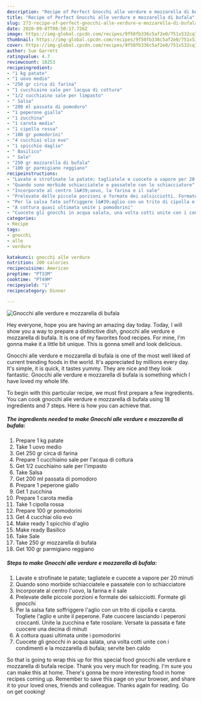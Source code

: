 ```yaml
---
description: "Recipe of Perfect Gnocchi alle verdure e mozzarella di bufala"
title: "Recipe of Perfect Gnocchi alle verdure e mozzarella di bufala"
slug: 273-recipe-of-perfect-gnocchi-alle-verdure-e-mozzarella-di-bufala
date: 2020-09-07T08:50:17.726Z
image: https://img-global.cpcdn.com/recipes/9f50fb336c5af2e0/751x532cq70/gnocchi-alle-verdure-e-mozzarella-di-bufala-recipe-main-photo.jpg
thumbnail: https://img-global.cpcdn.com/recipes/9f50fb336c5af2e0/751x532cq70/gnocchi-alle-verdure-e-mozzarella-di-bufala-recipe-main-photo.jpg
cover: https://img-global.cpcdn.com/recipes/9f50fb336c5af2e0/751x532cq70/gnocchi-alle-verdure-e-mozzarella-di-bufala-recipe-main-photo.jpg
author: Sue Garrett
ratingvalue: 4.7
reviewcount: 18253
recipeingredient:
- "1 kg patate"
- "1 uovo medio"
- "250 gr circa di farina"
- "1 cucchiaino sale per lacqua di cottura"
- "1/2 cucchiaino sale per limpasto"
- " Salsa"
- "200 ml passata di pomodoro"
- "1 peperone giallo"
- "1 zucchina"
- "1 carota media"
- "1 cipolla rossa"
- "100 gr pomodorini"
- "4 cucchiai olio evo"
- "1 spicchio daglio"
- " Basilico"
- " Sale"
- "250 gr mozzarella di bufala"
- "100 gr parmigiano reggiano"
recipeinstructions:
- "Lavate e strofinate le patate; tagliatele e cuocete a vapore per 20 minuti"
- "Quando sono morbide schiacciatele e passatele con lo schiacciatore"
- "Incorporate al centro l&#39;uovo, la farina e il sale"
- "Prelevate delle piccole porzioni e formate dei salsicciotti. Formate gli gnocchi"
- "Per la salsa fate soffriggere l&#39;aglio con un trito di cipolla e carota. Togliete l&#39;aglio e unite il peperone. Fate cuocere lasciando i peperoni croccanti. Unite la zucchina e fate rosolare. Versate la passata e fate cuocere una decina di minuti"
- "A cottura quasi ultimata unite i pomodorini"
- "Cuocete gli gnocchi in acqua salata, una volta cotti unite con i condimenti e la mozzarella di bufala; servite ben caldo"
categories:
- Recipe
tags:
- gnocchi
- alle
- verdure

katakunci: gnocchi alle verdure 
nutrition: 200 calories
recipecuisine: American
preptime: "PT33M"
cooktime: "PT49M"
recipeyield: "1"
recipecategory: Dinner

---
```



![Gnocchi alle verdure e mozzarella di bufala](https://img-global.cpcdn.com/recipes/9f50fb336c5af2e0/751x532cq70/gnocchi-alle-verdure-e-mozzarella-di-bufala-recipe-main-photo.jpg)

Hey everyone, hope you are having an amazing day today. Today, I will show you a way to prepare a distinctive dish, gnocchi alle verdure e mozzarella di bufala. It is one of my favorites food recipes. For mine, I'm gonna make it a little bit unique. This is gonna smell and look delicious.

Gnocchi alle verdure e mozzarella di bufala is one of the most well liked of current trending foods in the world. It's appreciated by millions every day. It's simple, it is quick, it tastes yummy. They are nice and they look fantastic. Gnocchi alle verdure e mozzarella di bufala is something which I have loved my whole life.




To begin with this particular recipe, we must first prepare a few ingredients. You can cook gnocchi alle verdure e mozzarella di bufala using 18 ingredients and 7 steps. Here is how you can achieve that.

<!--inarticleads1-->

##### The ingredients needed to make Gnocchi alle verdure e mozzarella di bufala:

1. Prepare 1 kg patate
1. Take 1 uovo medio
1. Get 250 gr circa di farina
1. Prepare 1 cucchiaino sale per l&#39;acqua di cottura
1. Get 1/2 cucchiaino sale per l&#39;impasto
1. Take  Salsa
1. Get 200 ml passata di pomodoro
1. Prepare 1 peperone giallo
1. Get 1 zucchina
1. Prepare 1 carota media
1. Take 1 cipolla rossa
1. Prepare 100 gr pomodorini
1. Get 4 cucchiai olio evo
1. Make ready 1 spicchio d&#39;aglio
1. Make ready  Basilico
1. Take  Sale
1. Take 250 gr mozzarella di bufala
1. Get 100 gr parmigiano reggiano




<!--inarticleads2-->

##### Steps to make Gnocchi alle verdure e mozzarella di bufala:

1. Lavate e strofinate le patate; tagliatele e cuocete a vapore per 20 minuti
1. Quando sono morbide schiacciatele e passatele con lo schiacciatore
1. Incorporate al centro l&#39;uovo, la farina e il sale
1. Prelevate delle piccole porzioni e formate dei salsicciotti. Formate gli gnocchi
1. Per la salsa fate soffriggere l&#39;aglio con un trito di cipolla e carota. Togliete l&#39;aglio e unite il peperone. Fate cuocere lasciando i peperoni croccanti. Unite la zucchina e fate rosolare. Versate la passata e fate cuocere una decina di minuti
1. A cottura quasi ultimata unite i pomodorini
1. Cuocete gli gnocchi in acqua salata, una volta cotti unite con i condimenti e la mozzarella di bufala; servite ben caldo




So that is going to wrap this up for this special food gnocchi alle verdure e mozzarella di bufala recipe. Thank you very much for reading. I'm sure you can make this at home. There's gonna be more interesting food in home recipes coming up. Remember to save this page on your browser, and share it to your loved ones, friends and colleague. Thanks again for reading. Go on get cooking!
